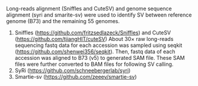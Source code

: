 Long-reads alignment (Sniffles and CuteSV) and genome sequence alignment (syri and smarite-sv) were 
used to identify SV between reference genome (B73) and the remaining 55 genomes. 
1.	Sniffles (https://github.com/fritzsedlazeck/Sniffles) and CuteSV  (https://github.com/tjiangHIT/cuteSV)
About 30× raw long-reads sequencing fastq data for each accession was sampled using seqkit (https://github.com/shenwei356/seqkit). 
Then, fastq data of each accession was aligned to B73 (v5) to generated SAM file. 
These SAM files were further converted to BAM files for following SV calling. 
2.	SyRi (https://github.com/schneebergerlab/syri)
3.	Smartie-sv (https://github.com/zeeev/smartie-sv)
